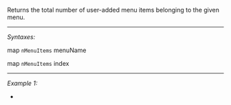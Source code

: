 Returns the total number of user-added menu items belonging to the given menu.


---
*Syntaxes:*

map `nMenuItems` menuName

map `nMenuItems`  index

---
*Example 1:*

-